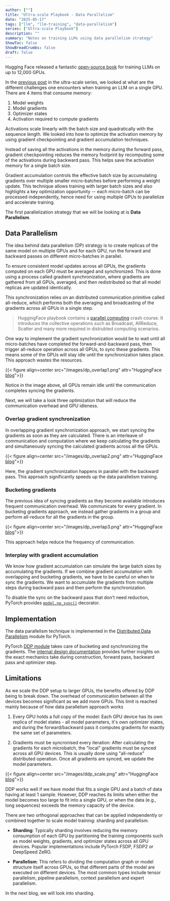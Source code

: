 ```yaml
---
author: [""]
title: "Ultra-scale Playbook - Data Parallelism" 
date: "2025-05-17"
tags: ["llm", "llm-training", "data-parallelism"]
series: ["Ultra-scale Playbook"]
description: ""
summary: "Notes on training LLMs using data parallelism strategy"
ShowToc: false
ShowBreadCrumbs: false
draft: false
---
```


Hugging Face released a fantastic [open-source book](https://huggingface.co/spaces/nanotron/ultrascale-playbook) for training LLMs on up to 12,000 GPUs.

In the [previous post](https://dudeperf3ct.github.io/posts/ultrascale_one_gpu/) in the ultra-scale series, we looked at what are the different challenges one encounters when training an LLM on a single GPU. There are 4 items that consume memory:

1. Model weights
2. Model gradients
3. Optimizer states
4. Activation required to compute gradients

Activations scale linearly with the batch size and quadratically with the sequence length. We looked into how to optimize the activation memory by using gradient checkpointing and gradient accumulation techniques.

Instead of saving all the activations in the memory during the forward pass, gradient checkpointing reduces the memory footprint by recomputing some of the activations during backward pass. This helps save the activation memory for a single batch size.

Gradient accumulation controls the effective batch size by accumulating gradients over multiple smaller micro-batches before performing a weight update. This technique allows training with larger batch sizes and also highlights a key optimization opportunity -- each micro-batch can be processed independently, hence need for using multiple GPUs to parallelize and accelerate training.

The first parallelization strategy that we will be looking at is **Data Parallelism**.

## Data Parallelism

The idea behind data parallelism (DP) strategy is to create replicas of the same model on multiple GPUs and for each GPU, run the forward and backward passes on different micro-batches in parallel.

To ensure consistent model updates across all GPUs, the gradients computed on each GPU must be averaged and synchronized. This is done using a process called gradient synchronization, where gradients are gathered from all GPUs, averaged, and then redistributed so that all model replicas are updated identically.

This synchronization relies on an distributed communication primitive called all-reduce, which performs both the averaging and broadcasting of the gradients across all GPUs in a single step.

> HuggingFace playbook contains a [parallel computing](https://nanotron-ultrascale-playbook.static.hf.space/dist/index.html#a0:_parallel_programming_crash_course) crash course. It introduces the collective operations such as Broadcast, AllReduce, Scatter and many more required in distrubted computing scenarios.

One way to implement the gradient synchronization would be to wait until all micro-batches have completed the forward-and-backward pass, then trigger all-reduce operation across all GPUs, to sync these gradients. This means some of the GPUs will stay idle until the synchronization takes place. This approach wastes the resources.

{{< figure align=center src="/images/dp_overlap1.png" attr="HuggingFace [blog](https://huggingface.co/spaces/nanotron/ultrascale-playbook?section=first_optimization:_overlap_gradient_synchronization_with_backward_pass)">}}

Notice in the image above, all GPUs remain idle until the communication completes syncing the gradients.

Next, we will take a look three optimization that will reduce the communication overhead and GPU idleness.

### Overlap gradient synchronization

In overlapping gradient synchronization approach, we start syncing the gradients as soon as they are calculated. There is an interleave of communication and computation where we keep calculating the gradients and simultaneously syncing the calculated gradients across all the GPUs.

{{< figure align=center src="/images/dp_overlap2.png" attr="HuggingFace [blog](https://huggingface.co/spaces/nanotron/ultrascale-playbook?section=second_optimization:_bucketing_gradients)">}}

Here, the gradient synchronization happens in parallel with the backward pass. This approach significantly speeds up the data parallelism training.

### Bucketing gradients

The previous idea of syncing gradients as they become available introduces frequent communication overhead. We communicate for every gradient. In bucketing gradients approach, we instead gather gradients in a group and perform all-reduce for all the gradients in the group.

{{< figure align=center src="/images/dp_overlap3.png" attr="HuggingFace [blog](https://huggingface.co/spaces/nanotron/ultrascale-playbook?section=third_optimization:_interplay_with_gradient_accumulation)">}}

This approach helps reduce the frequency of communication.

### Interplay with gradient accumulation

We know how gradient accumulation can simulate the large batch sizes by accumulating the gradients. If we combine gradient accumulation with overlapping and bucketing gradients, we have to be careful on when to sync the gradients. We want to accumulate the gradients from multiple steps during backward pass and then perform the synchronization.

To disable the sync on the backward pass that don't need reduction, PyTorch provides [`model.no_sync()`](https://github.com/pytorch/pytorch/blob/5ea67778619c31b13644914deef709199052ee55/torch/nn/parallel/distributed.py#L1408-L1435) decorator.

## Implementation

The data parallelism technique is implemented in the [Distributed Data Parallelism](https://docs.pytorch.org/docs/stable/generated/torch.nn.parallel.DistributedDataParallel.html#torch.nn.parallel.DistributedDataParallel) module for PyTorch.

PyTorch [DDP module](https://github.com/pytorch/pytorch/blob/8568dbce1d7775d37c3f2dcc4073d3f44968fc43/torch/nn/parallel/distributed.py#L326) takes care of bucketing and synchronizing the gradients. The [internal design documentation](https://docs.pytorch.org/docs/main/notes/ddp.html#internal-design) provides further insights on the exact mechanics take during construction, forward pass, backward pass and optimizer step.  

## Limitations

As we scale the DDP setup to larger GPUs, the benefits offered by DDP being to break down. The overhead of communication between all the devices becomes significant as we add more GPUs. This limit is reached mainly because of how data parallelism approach works

1. Every GPU holds a full copy of the model: Each GPU device has its own replica of model states - all model parameters, it's own optimizer states, and during the forward/backward pass it computes gradients for exactly the same set of parameters.

2. Gradients must be syncronised every iteration: After calculating the gradients for each microbatch, the "local" gradients must be synced across all GPU devices. This is usually done using "all-reduce" distributed operation. Once all gradients are synced, we update the model parameters.

{{< figure align=center src="/images/ddp_scale.png" attr="HuggingFace [blog](https://huggingface.co/spaces/nanotron/ultrascale-playbook?section=our_journey_up_to_now)">}}

DDP works well if we have model that fits a single GPU and a batch of data having at least 1 sample. However, DDP reaches its limits when either the model becomes too large to fit into a single GPU, or when the data (e.g., long sequences) exceeds the memory capacity of the device.

There are two orthogonal approaches that can be applied independently or combined together to scale model training: sharding and parallelism.

* **Sharding**: Typically sharding involves reducing the memory consumption of each GPU by partitioning the training components such as model weights, gradients, and optimizer states across all GPU devices. Popular implementations include PyTorch FSDP, FSDP2 or DeepSpeed ZeRO.

* **Parallelism**: This refers to dividing the computation graph or model structure itself across GPUs, so that different parts of the model are executed on different devices. The most common types include tensor parallelism, pipeline parallelism, context parallelism and expert parallelism.

In the next blog, we will look into sharding.
